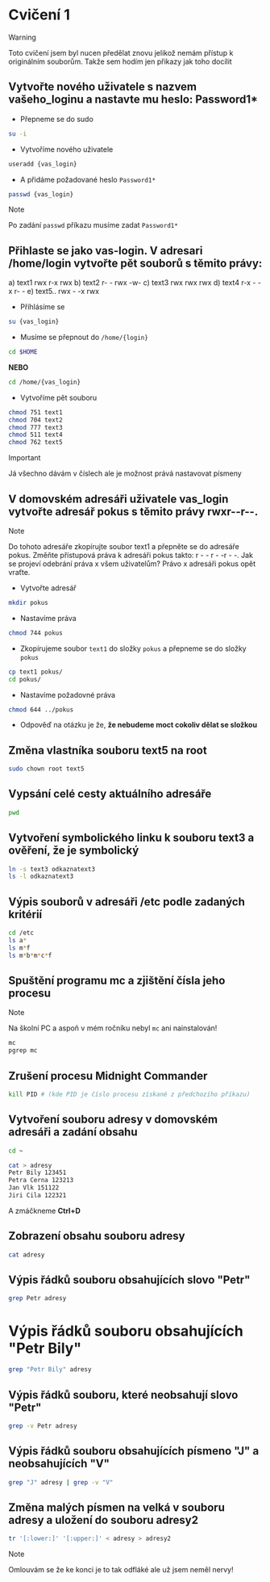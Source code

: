 # Cvičení 1

> [!WARNING]
> Toto cvičení jsem byl nucen předělat znovu jelikož nemám přístup k originálním souborům.
> Takže sem hodím jen přikazy jak toho docílit

## Vytvořte nového uživatele s nazvem vašeho_loginu a nastavte mu heslo: Password1\*

- Přepneme se do sudo

```bash
su -i
```

- Vytvoříme nového uživatele

```bash
useradd {vas_login}
```

- A přidáme požadované heslo `Password1*`

```bash
passwd {vas_login}
```

> [!NOTE]
> Po zadání `passwd` příkazu musíme zadat `Password1*`

## Přihlaste se jako vas-login. V adresari /home/login vytvořte pět souborů s těmito právy:

a) text1 rwx r-x rwx
b) text2 r- - rwx -w-
c) text3 rwx rwx rwx
d) text4 r-x - -x r- -
e) text5.. rwx - -x rwx

- Příhlásíme se

```bash
su {vas_login}
```

- Musíme se přepnout do `/home/{login}`

```bash
cd $HOME
```

**NEBO**

```bash
cd /home/{vas_login}
```

- Vytvoříme pět souboru

```bash
chmod 751 text1
chmod 704 text2
chmod 777 text3
chmod 511 text4
chmod 762 text5
```

> [!IMPORTANT]
> Já všechno dávám v číslech ale je možnost prává nastavovat písmeny

## V domovském adresáři uživatele vas_login vytvořte adresář pokus s těmito právy rwxr--r--.

> [!NOTE]
> Do tohoto adresáře zkopírujte soubor text1 a přepněte se do adresáře pokus.
> Změňte přístupová práva k adresáři pokus takto: r - - r - -r - -.
> Jak se projeví odebrání práva x všem uživatelům?
> Právo x adresáři pokus opět vraťte.

- Vytvořte adresář

```bash
mkdir pokus
```

- Nastavíme práva

```bash
chmod 744 pokus
```

- Zkopírujeme soubor `text1` do složky `pokus` a přepneme se do složky `pokus`

```bash
cp text1 pokus/
cd pokus/
```

- Nastavíme požadovné práva

```bash
chmod 644 ../pokus
```

- Odpověď na otázku je že, **že nebudeme moct cokoliv dělat se složkou**

## Změna vlastníka souboru text5 na root
```bash
sudo chown root text5
```

## Vypsání celé cesty aktuálního adresáře
```bash
pwd
```

## Vytvoření symbolického linku k souboru text3 a ověření, že je symbolický
```bash
ln -s text3 odkaznatext3
ls -l odkaznatext3
```

## Výpis souborů v adresáři /etc podle zadaných kritérií
```bash
cd /etc
ls a*
ls m*f
ls m*b*m*c*f
```

## Spuštění programu mc a zjištění čísla jeho procesu
> [!NOTE]
> Na školní PC a aspoň v mém ročníku nebyl `mc` ani nainstalován!


```bash
mc
pgrep mc
```


## Zrušení procesu Midnight Commander
```bash
kill PID # (kde PID je číslo procesu získané z předchozího příkazu)
```

## Vytvoření souboru adresy v domovském adresáři a zadání obsahu

```bash
cd ~
```
```bash
cat > adresy
Petr Bily 123451
Petra Cerna 123213
Jan Vlk 151122
Jiri Cila 122321
```

A zmáčkneme **Ctrl+D**

## Zobrazení obsahu souboru adresy
```bash
cat adresy
```

## Výpis řádků souboru obsahujících slovo "Petr"
```bash
grep Petr adresy
``` 

# Výpis řádků souboru obsahujících "Petr Bily"
```bash
grep "Petr Bily" adresy
```

## Výpis řádků souboru, které neobsahují slovo "Petr"
```bash
grep -v Petr adresy
```

## Výpis řádků souboru obsahujících písmeno "J" a neobsahujících "V"
```bash
grep "J" adresy | grep -v "V"
```

## Změna malých písmen na velká v souboru adresy a uložení do souboru adresy2

```bash
tr '[:lower:]' '[:upper:]' < adresy > adresy2
```
> [!NOTE]
> Omlouvám se že ke konci je to tak odfláké ale už jsem neměl nervy!


